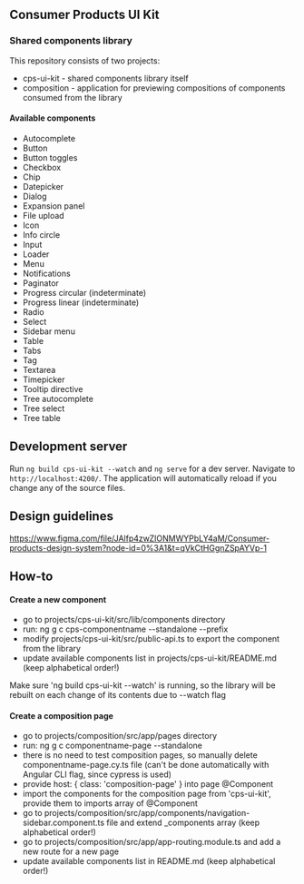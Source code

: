 ## Consumer Products UI Kit

### Shared components library

This repository consists of two projects:

- cps-ui-kit - shared components library itself
- composition - application for previewing compositions of components consumed from the library

#### Available components

- Autocomplete
- Button
- Button toggles
- Checkbox
- Chip
- Datepicker
- Dialog
- Expansion panel
- File upload
- Icon
- Info circle
- Input
- Loader
- Menu
- Notifications
- Paginator
- Progress circular (indeterminate)
- Progress linear (indeterminate)
- Radio
- Select
- Sidebar menu
- Table
- Tabs
- Tag
- Textarea
- Timepicker
- Tooltip directive
- Tree autocomplete
- Tree select
- Tree table

## Development server

Run `ng build cps-ui-kit --watch` and `ng serve` for a dev server. Navigate to `http://localhost:4200/`. The application will automatically reload if you change any of the source files.

## Design guidelines

https://www.figma.com/file/JAlfp4zwZIONMWYPbLY4aM/Consumer-products-design-system?node-id=0%3A1&t=qVkCtHGgnZSpAYVp-1

## How-to

#### Create a new component

- go to projects/cps-ui-kit/src/lib/components directory
- run: ng g c cps-componentname --standalone --prefix
- modify projects/cps-ui-kit/src/public-api.ts to export the component from the library
- update available components list in projects/cps-ui-kit/README.md (keep alphabetical order!)

Make sure 'ng build cps-ui-kit --watch' is running, so the library will be rebuilt on each change of its contents due to --watch flag

#### Create a composition page

- go to projects/composition/src/app/pages directory
- run: ng g c componentname-page --standalone
- there is no need to test composition pages, so manually delete componentname-page.cy.ts file (can't be done automatically with Angular CLI flag, since cypress is used)
- provide host: { class: 'composition-page' } into page @Component
- import the components for the composition page from 'cps-ui-kit', provide them to imports array of @Component
- go to projects/composition/src/app/components/navigation-sidebar.component.ts file and extend \_components array (keep alphabetical order!)
- go to projects/composition/src/app/app-routing.module.ts and add a new route for a new page
- update available components list in README.md (keep alphabetical order!)
